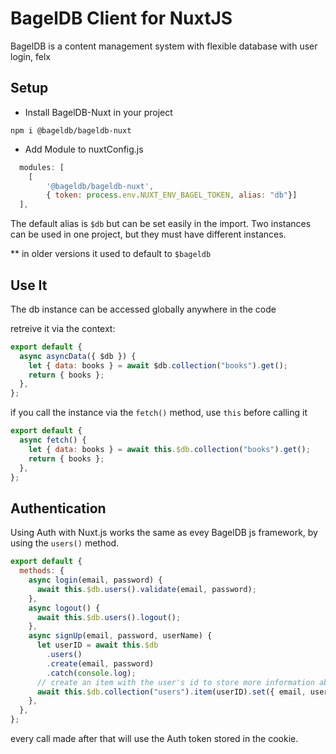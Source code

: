 # BagelDB Client for NuxtJS

BagelDB is a content management system with flexible database with user login, felx

## Setup

- Install BagelDB-Nuxt in your project

```
npm i @bageldb/bageldb-nuxt
```

- Add Module to nuxtConfig.js

```js
  modules: [
    [
        '@bageldb/bageldb-nuxt',
        { token: process.env.NUXT_ENV_BAGEL_TOKEN, alias: "db"}]
  ],
```

The default alias is `$db` but can be set easily in the import. Two instances can be used in one project, but they must have different instances.

** in older versions it used to default to `$bageldb`

## Use It

The db instance can be accessed globally anywhere in the code

retreive it via the context:

```js
export default {
  async asyncData({ $db }) {
    let { data: books } = await $db.collection("books").get();
    return { books };
  },
};
```

if you call the instance via the `fetch()` method, use `this` before calling it

```js
export default {
  async fetch() {
    let { data: books } = await this.$db.collection("books").get();
    return { books };
  },
};
```

## Authentication

Using Auth with Nuxt.js works the same as evey BagelDB js framework, by using the `users()` method.

```js
export default {
  methods: {
    async login(email, password) {
      await this.$db.users().validate(email, password);
    },
    async logout() {
      await this.$db.users().logout();
    },
    async signUp(email, password, userName) {
      let userID = await this.$db
        .users()
        .create(email, password)
        .catch(console.log);
      // create an item with the user's id to store more information about the user.
      await this.$db.collection("users").item(userID).set({ email, userName });
    },
  },
};
```

every call made after that will use the Auth token stored in the cookie.

